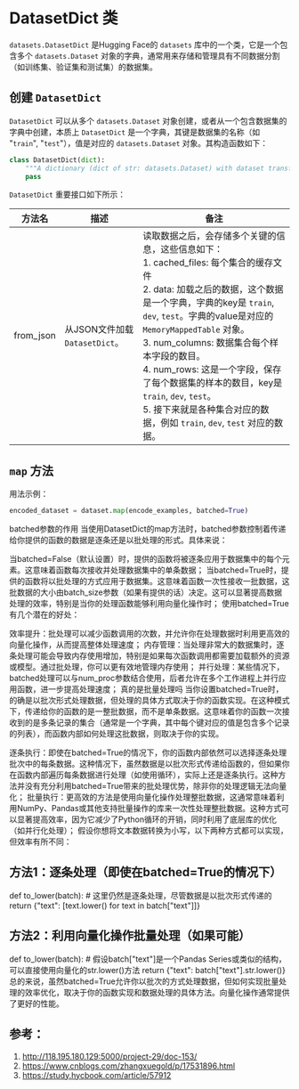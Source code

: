 # DatasetDict 类

`datasets.DatasetDict` 是Hugging Face的 `datasets` 库中的一个类，它是一个包含多个 `datasets.Dataset` 对象的字典，通常用来存储和管理具有不同数据分割（如训练集、验证集和测试集）的数据集。

## 创建 `DatasetDict`

`DatasetDict` 可以从多个 `datasets.Dataset` 对象创建，或者从一个包含数据集的字典中创建，本质上 `DatasetDict` 是一个字典，其键是数据集的名称（如 "`train`", "`test`"），值是对应的 `datasets.Dataset` 对象。其构造函数如下：

``` python
class DatasetDict(dict):
    """A dictionary (dict of str: datasets.Dataset) with dataset transforms methods (map, filter, etc.)"""
    pass
```

`DatasetDict` 重要接口如下所示：

| 方法名 | 描述 | 备注 |
| ---- | ---- | ---- |
| from_json | 从JSON文件加载`DatasetDict`。| 读取数据之后，会存储多个关键的信息，这些信息如下：<br> 1.  cached_files: 每个集合的缓存文件 <br> 2. data: 加载之后的数据，这个数据是一个字典，字典的key是 `train`, `dev`, `test`。字典的value是对应的 `MemoryMappedTable` 对象。<br> 3. num_columns: 数据集合每个样本字段的数目。<br> 4. num_rows: 这是一个字段，保存了每个数据集的样本的数目，key是 `train`, `dev`, `test`。<br> 5. 接下来就是各种集合对应的数据，例如 `train`, `dev`, `test` 对应的数据。|

## `map` 方法
用法示例：
``` python
encoded_dataset = dataset.map(encode_examples, batched=True)
``` 
batched参数的作用
当使用DatasetDict的map方法时，batched参数控制着传递给你提供的函数的数据是逐条还是以批处理的形式。具体来说：

当batched=False（默认设置）时，提供的函数将被逐条应用于数据集中的每个元素。这意味着函数每次接收并处理数据集中的单条数据；
当batched=True时，提供的函数将以批处理的方式应用于数据集。这意味着函数一次性接收一批数据，这批数据的大小由batch_size参数（如果有提供的话）决定。这可以显著提高数据处理的效率，特别是当你的处理函数能够利用向量化操作时；
使用batched=True有几个潜在的好处：

效率提升：批处理可以减少函数调用的次数，并允许你在处理数据时利用更高效的向量化操作，从而提高整体处理速度；
内存管理：当处理非常大的数据集时，逐条处理可能会导致内存使用增加，特别是如果每次函数调用都需要加载额外的资源或模型。通过批处理，你可以更有效地管理内存使用；
并行处理：某些情况下，batched处理可以与num_proc参数结合使用，后者允许在多个工作进程上并行应用函数，进一步提高处理速度；
真的是批量处理吗
当你设置batched=True时，的确是以批次形式处理数据，但处理的具体方式取决于你的函数实现。在这种模式下，传递给你的函数的是一整批数据，而不是单条数据。这意味着你的函数一次接收到的是多条记录的集合（通常是一个字典，其中每个键对应的值是包含多个记录的列表），而函数内部如何处理这批数据，则取决于你的实现。

逐条执行：即使在batched=True的情况下，你的函数内部依然可以选择逐条处理批次中的每条数据。这种情况下，虽然数据是以批次形式传递给函数的，但如果你在函数内部遍历每条数据进行处理（如使用循环），实际上还是逐条执行。这种方法并没有充分利用batched=True带来的批处理优势，除非你的处理逻辑无法向量化；
批量执行：更高效的方法是使用向量化操作处理整批数据，这通常意味着利用NumPy、Pandas或其他支持批量操作的库来一次性处理整批数据。这种方式可以显著提高效率，因为它减少了Python循环的开销，同时利用了底层库的优化（如并行化处理）；
假设你想将文本数据转换为小写，以下两种方式都可以实现，但效率有所不同：

## 方法1：逐条处理（即使在batched=True的情况下）
def to_lower(batch):
    # 这里仍然是逐条处理，尽管数据是以批次形式传递的
    return {"text": [text.lower() for text in batch["text"]]}
## 方法2：利用向量化操作批量处理（如果可能）
def to_lower(batch):
    # 假设batch["text"]是一个Pandas Series或类似的结构，可以直接使用向量化的str.lower()方法
    return {"text": batch["text"].str.lower()}
总的来说，虽然batched=True允许你以批次的方式处理数据，但如何实现批量处理的效率优化，取决于你的函数实现和数据处理的具体方法。向量化操作通常提供了更好的性能。


## 参考：
1. http://118.195.180.129:5000/project-29/doc-153/
2. https://www.cnblogs.com/zhangxuegold/p/17531896.html
3. https://study.hycbook.com/article/57912